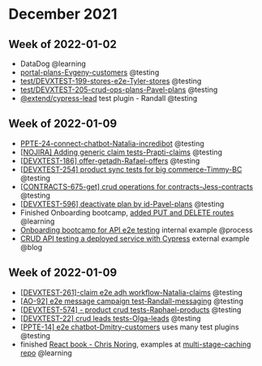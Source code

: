 # December 2021

## Week of 2022-01-02

- DataDog @learning
- [portal-plans-Evgeny-customers](https://github.com/helloextend/client/pull/2924#event-5826383731) @testing
- [test/DEVXTEST-199-stores-e2e-Tyler-stores](https://github.com/helloextend/node-core/pull/7025) @testing
- [test/DEVXTEST-205-crud-ops-plans-Pavel-plans](https://github.com/helloextend/node-core/pull/7038#issuecomment-1005362342) @testing
- [@extend/cypress-lead](https://github.com/helloextend/cypress-lead) test plugin - Randall @testing

## Week of 2022-01-09

- [PPTE-24-connect-chatbot-Natalia-incredibot](https://github.com/helloextend/node-core/pull/7102#event-5863913297) @testing
- [[NOJIRA\] Adding generic claim tests-Prapti-claims](https://github.com/helloextend/node-core/pull/7118)  @testing
- [[DEVXTEST-186\] offer-getadh-Rafael-offers](https://github.com/helloextend/node-core/pull/7123)  @testing
- [[DEVXTEST-254\] product sync tests for big commerce-Timmy-BC](https://github.com/helloextend/node-core/pull/6889#issuecomment-997098294)  @testing
- [[CONTRACTS-675-get\] crud operations for contracts-Jess-contracts](https://github.com/helloextend/node-core/pull/7049/files/1d715a37f0e4cac10e5325aca572ce194f08e8eb..e84e35a8cb27812f552427fa5595475a6e57ca52)  @testing
- [[DEVXTEST-596\] deactivate plan by id-Pavel-plans](https://github.com/helloextend/node-core/pull/7187#event-5890034749)  @testing
- Finished Onboarding bootcamp, [added PUT and DELETE routes](https://github.com/helloextend/onboarding-bootcamp/tree/master/src/muratkeremozcan) @learning
- [Onboarding bootcamp for API e2e testing](https://helloextend.atlassian.net/wiki/spaces/ENG/pages/1354400102/Lesson+8+-+End+to+End+Testing) internal example @process
- [CRUD API testing a deployed service with Cypress](https://dev.to/muratkeremozcan/crud-api-testing-a-deployed-service-with-cypress-using-cy-api-spok-cypress-data-session-cypress-each-4mlg) external example @blog

## Week of 2022-01-09

- [[DEVXTEST-261\]-claim e2e adh workflow-Natalia-claims](https://github.com/helloextend/node-core/pull/7143#pullrequestreview-850481154) @testing
- [[AO-92\] e2e message campaign test-Randall-messaging](https://github.com/helloextend/node-core/pull/7200#event-5890902124)  @testing
- [[DEVXTEST-574\] - product crud tests-Raphael-products](https://github.com/helloextend/node-core/pull/7311) @testing
- [[DEVXTEST-22\] crud leads tests-Olga-leads](https://github.com/helloextend/node-core/pull/7212/files) @testing
- [[PPTE-14\] e2e chatbot-Dmitry-customers](https://github.com/helloextend/client/pull/2958#issuecomment-1006971415) uses many test plugins @testing
- finished [React book - Chris Noring](https://softchris.github.io/books/react/), examples at [multi-stage-caching repo](https://github.com/muratkeremozcan/multi-stage-caching/tree/master/cypress/component/react-book-chris-noring) @learning
